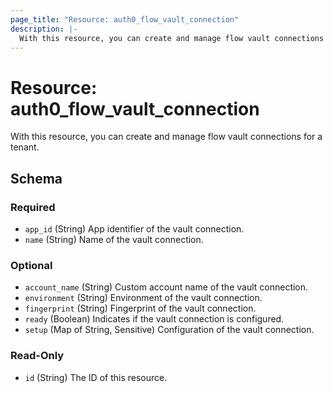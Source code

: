 ```yaml
---
page_title: "Resource: auth0_flow_vault_connection"
description: |-
  With this resource, you can create and manage flow vault connections for a tenant.
---
```


# Resource: auth0_flow_vault_connection

With this resource, you can create and manage flow vault connections for a tenant.



<!-- schema generated by tfplugindocs -->
## Schema

### Required

- `app_id` (String) App identifier of the vault connection.
- `name` (String) Name of the vault connection.

### Optional

- `account_name` (String) Custom account name of the vault connection.
- `environment` (String) Environment of the vault connection.
- `fingerprint` (String) Fingerprint of the vault connection.
- `ready` (Boolean) Indicates if the vault connection is configured.
- `setup` (Map of String, Sensitive) Configuration of the vault connection.

### Read-Only

- `id` (String) The ID of this resource.


